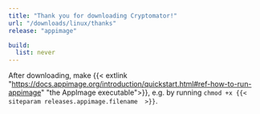 ```yaml
---
title: "Thank you for downloading Cryptomator!"
url: "/downloads/linux/thanks"
release: "appimage"

build:
  list: never
---
```


After downloading, make {{< extlink "https://docs.appimage.org/introduction/quickstart.html#ref-how-to-run-appimage" "the AppImage executable">}}, e.g. by running `chmod +x {{< siteparam releases.appimage.filename  >}}`.
